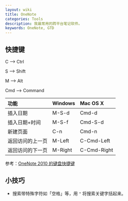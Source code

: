 ```yaml
---
layout: wiki
title: OneNote
categories: Tools
description: 我最常用的跨平台笔记软件。
keywords: OneNote, GTD
---
```


## 快捷键

C --> Ctrl

S --> Shift

M --> Alt

Cmd --> Command

| 功能             | Windows | Mac OS X    |
|:-----------------|:--------|:------------|
| 插入日期         | M-S-d   | Cmd-d       |
| 插入日期+时间    | M-S-f   | Cmd-S-d     |
| 新建页面         | C-n     | Cmd-n       |
| 返回访问的上一页 | M-Left  | C-Cmd-Left  |
| 返回访问的下一页 | M-Right | C-Cmd-Right |

参考：[OneNote 2010 的键盘快捷键](https://support.office.com/zh-cn/article/OneNote-2010-%E7%9A%84%E9%94%AE%E7%9B%98%E5%BF%AB%E6%8D%B7%E9%94%AE-7504cf95-1a03-40d9-9544-090901174620?ui=zh-CN&rs=zh-CN&ad=CN&fromAR=1)

## 小技巧

* 搜索带特殊字符如「空格」等，用 `"` 将搜索关键字括起来。
